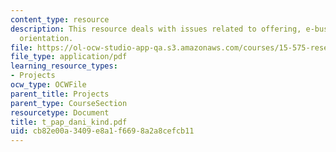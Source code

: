 ```yaml
---
content_type: resource
description: This resource deals with issues related to offering, e-business and market
  orientation.
file: https://ol-ocw-studio-app-qa.s3.amazonaws.com/courses/15-575-research-seminar-in-it-and-organizations-economic-perspectives-spring-2004/cb82e00a3409e8a1f6698a2a8cefcb11_t_pap_dani_kind.pdf
file_type: application/pdf
learning_resource_types:
- Projects
ocw_type: OCWFile
parent_title: Projects
parent_type: CourseSection
resourcetype: Document
title: t_pap_dani_kind.pdf
uid: cb82e00a-3409-e8a1-f669-8a2a8cefcb11
---
```

